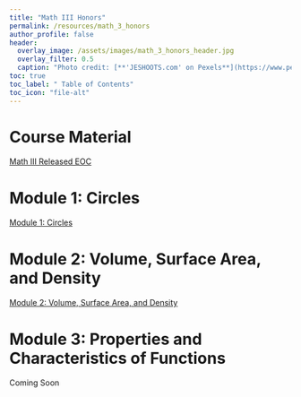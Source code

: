 ```yaml
---
title: "Math III Honors"
permalink: /resources/math_3_honors
author_profile: false
header:
  overlay_image: /assets/images/math_3_honors_header.jpg 
  overlay_filter: 0.5
  caption: "Photo credit: [**'JESHOOTS.com' on Pexels**](https://www.pexels.com/photo/person-holding-a-chalk-in-front-of-the-chalk-board-714699/)"
toc: true
toc_label: " Table of Contents"
toc_icon: "file-alt"
---
```


# Course Material
<a href="https://files.nc.gov/dpi/documents/files/eoc-nc-math-3-released-form.pdf" class="btn btn--inverse btn--x-large">Math III Released EOC</a>

# Module 1: Circles
<a href="/resources/math_3/nc_math_3_honors_-_module_1_video/" class="btn btn--inverse btn--x-large">Module 1: Circles</a>

# Module 2: Volume, Surface Area, and Density
<a href="/resources/math_3/nc_math_3_honors_-_module_2_video/" class="btn btn--inverse btn--x-large">Module 2: Volume, Surface Area, and Density</a>

# Module 3: Properties and Characteristics of Functions
Coming Soon